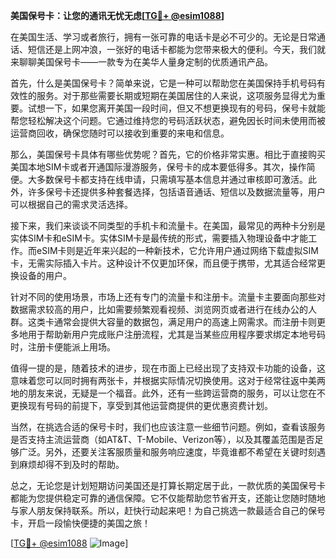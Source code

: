 **美国保号卡：让您的通讯无忧无虑[[TG💪+ @esim1088](https://t.me/s/esim1088)]**

在美国生活、学习或者旅行，拥有一张可靠的电话卡是必不可少的。无论是日常通话、短信还是上网冲浪，一张好的电话卡都能为您带来极大的便利。今天，我们就来聊聊美国保号卡——一款专为在美华人量身定制的优质通讯产品。

首先，什么是美国保号卡？简单来说，它是一种可以帮助您在美国保持手机号码有效性的服务。对于那些需要长期或短期在美国居住的人来说，这项服务显得尤为重要。试想一下，如果您离开美国一段时间，但又不想更换现有的号码，保号卡就能帮您轻松解决这个问题。它通过维持您的号码活跃状态，避免因长时间未使用而被运营商回收，确保您随时可以接收到重要的来电和信息。

那么，美国保号卡具体有哪些优势呢？首先，它的价格非常实惠。相比于直接购买美国本地SIM卡或者开通国际漫游服务，保号卡的成本要低得多。其次，操作简便。大多数保号卡都支持在线申请，只需填写基本信息并通过审核即可激活。此外，许多保号卡还提供多种套餐选择，包括语音通话、短信以及数据流量等，用户可以根据自己的需求灵活选择。

接下来，我们来谈谈不同类型的手机卡和流量卡。在美国，最常见的两种卡分别是实体SIM卡和eSIM卡。实体SIM卡是最传统的形式，需要插入物理设备中才能工作。而eSIM卡则是近年来兴起的一种新技术，它允许用户通过网络下载虚拟SIM卡，无需实际插入卡片。这种设计不仅更加环保，而且便于携带，尤其适合经常更换设备的用户。

针对不同的使用场景，市场上还有专门的流量卡和注册卡。流量卡主要面向那些对数据需求较高的用户，比如需要频繁观看视频、浏览网页或者进行在线办公的人群。这类卡通常会提供大容量的数据包，满足用户的高速上网需求。而注册卡则更多地用于帮助新用户完成账户注册流程，尤其是当某些应用程序要求绑定本地号码时，注册卡便能派上用场。

值得一提的是，随着技术的进步，现在市面上已经出现了支持双卡功能的设备，这意味着您可以同时拥有两张卡，并根据实际情况切换使用。这对于经常往返中美两地的朋友来说，无疑是一个福音。此外，还有一些跨运营商的服务，可以让您在不更换现有号码的前提下，享受到其他运营商提供的更优惠资费计划。

当然，在挑选合适的保号卡时，我们也应该注意一些细节问题。例如，查看该服务是否支持主流运营商（如AT&T、T-Mobile、Verizon等），以及其覆盖范围是否足够广泛。另外，还要关注客服质量和服务响应速度，毕竟谁都不希望在关键时刻遇到麻烦却得不到及时的帮助。

总之，无论您是计划短期访问美国还是打算长期定居于此，一款优质的美国保号卡都能为您提供稳定可靠的通信保障。它不仅能帮助您节省开支，还能让您随时随地与家人朋友保持联系。所以，赶快行动起来吧！为自己挑选一款最适合自己的保号卡，开启一段愉快便捷的美国之旅！

[[TG💪+ @esim1088](https://t.me/s/esim1088) ![Image](https://i.postimg.cc/4NQfJmqS/Snipaste-2025-05-13-00-14-12.png)]